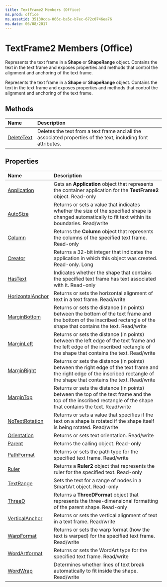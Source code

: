```yaml
---
title: TextFrame2 Members (Office)
ms.prod: office
ms.assetid: 35130cda-066c-ba5c-b7ec-672c0746ea76
ms.date: 06/08/2017
---
```



# TextFrame2 Members (Office)
Represents the text frame in a **Shape** or **ShapeRange** object. Contains the text in the text frame and exposes properties and methods that control the alignment and anchoring of the text frame.

Represents the text frame in a **Shape** or **ShapeRange** object. Contains the text in the text frame and exposes properties and methods that control the alignment and anchoring of the text frame.


## Methods



|**Name**|**Description**|
|:-----|:-----|
|[DeleteText](textframe2-deletetext-method-office.md)|Deletes the text from a text frame and all the associated properties of the text, including font attributes.|

## Properties



|**Name**|**Description**|
|:-----|:-----|
|[Application](textframe2-application-property-office.md)|Gets an **Application** object that represents the container application for the **TextFrame2** object. Read-only|
|[AutoSize](textframe2-autosize-property-office.md)| Returns or sets a value that indicates whether the size of the specified shape is changed automatically to fit text within its boundaries. Read/write|
|[Column](textframe2-column-property-office.md)|Returns the **Column** object that represents the columns of the specified text frame. Read-only|
|[Creator](textframe2-creator-property-office.md)|Returns a 32-bit integer that indicates the application in which this object was created. Read-only. Long|
|[HasText](textframe2-hastext-property-office.md)|Indicates whether the shape that contains the specified text frame has text associated with it. Read-only|
|[HorizontalAnchor](textframe2-horizontalanchor-property-office.md)| Returns or sets the horizontal alignment of text in a text frame. Read/write|
|[MarginBottom](textframe2-marginbottom-property-office.md)|Returns or sets the distance (in points) between the bottom of the text frame and the bottom of the inscribed rectangle of the shape that contains the text. Read/write|
|[MarginLeft](textframe2-marginleft-property-office.md)|Returns or sets the distance (in points) between the left edge of the text frame and the left edge of the inscribed rectangle of the shape that contains the text. Read/write|
|[MarginRight](textframe2-marginright-property-office.md)|Returns or sets the distance (in points) between the right edge of the text frame and the right edge of the inscribed rectangle of the shape that contains the text. Read/write|
|[MarginTop](textframe2-margintop-property-office.md)|Returns or sets the distance (in points) between the top of the text frame and the top of the inscribed rectangle of the shape that contains the text. Read/write|
|[NoTextRotation](textframe2-notextrotation-property-office.md)|Returns or sets a value that specifies if the text on a shape is rotated if the shape itself is being rotated. Read/write|
|[Orientation](textframe2-orientation-property-office.md)|Returns or sets text orientation. Read/write|
|[Parent](textframe2-parent-property-office.md)|Returns the calling object. Read-only|
|[PathFormat](textframe2-pathformat-property-office.md)|Returns or sets the path type for the specified text frame. Read/write|
|[Ruler](textframe2-ruler-property-office.md)|Returns a **Ruler2** object that represents the ruler for the specified text. Read-only|
|[TextRange](textframe2-textrange-property-office.md)|Sets the text for a range of nodes in a SmartArt object. Read-only|
|[ThreeD](textframe2-threed-property-office.md)|Returns a **ThreeDFormat** object that represents the three-dimensional formatting of the parent shape. Read-only|
|[VerticalAnchor](textframe2-verticalanchor-property-office.md)|Returns or sets the vertical alignment of text in a text frame. Read/write|
|[WarpFormat](textframe2-warpformat-property-office.md)|Returns or sets the warp format (how the text is warped) for the specified text frame. Read/write|
|[WordArtformat](textframe2-wordartformat-property-office.md)|Returns or sets the WordArt type for the specified text frame. Read/write|
|[WordWrap](textframe2-wordwrap-property-office.md)|Determines whether lines of text break automatically to fit inside the shape. Read/write|

